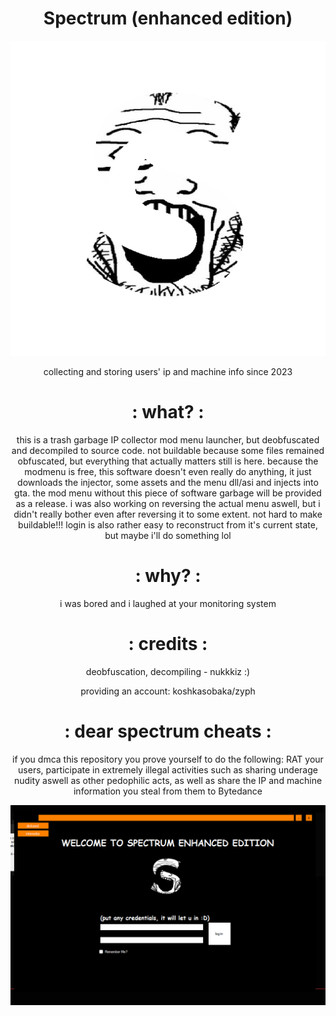 # <h1 align="center">Spectrum (enhanced edition)</h1>
<p align="center">
  <img src="https://github.com/fatass-solutions/Spectrum-SRC/blob/main/github/shitrum.png" />
</p>
<p align="center"> collecting and storing users' ip and machine info since 2023</p>
<p align="center">
<h1 align="center">: what? :</h1>
<p align="center">this is a trash garbage IP collector mod menu launcher, but deobfuscated and decompiled to source code. not buildable because some files remained obfuscated, but everything that actually matters still is here. because the modmenu is free, this software doesn't even really do anything, it just downloads the injector, some assets and the menu dll/asi and injects into gta. the mod menu without this piece of software garbage will be provided as a release. i was also working on reversing the actual menu aswell, but i didn't really bother even after reversing it to some extent. not hard to make buildable!!! login is also rather easy to reconstruct from it's current state, but maybe i'll do something lol</p>
<h1 align="center">: why? :</h1>
<p align="center"> i was bored and i laughed at your monitoring system</p>
<h1 align="center">: credits :</h1>
<p align="center">
deobfuscation, decompiling - nukkkiz :)
</p>
<p align="center">
providing an account: koshkasobaka/zyph
</p>
<h1 align="center">: dear spectrum cheats :</h1>
<p align="center"> if you dmca this repository you prove yourself to do the following: RAT your users, participate in extremely illegal activities such as sharing underage nudity aswell as other pedophilic acts, as well as share the IP and machine information you steal from them to Bytedance </p>
</p>

<p align="center">
  <img src="https://github.com/fatass-solutions/Spectrum-SRC/blob/main/github/enhanced.png" />
</p>
